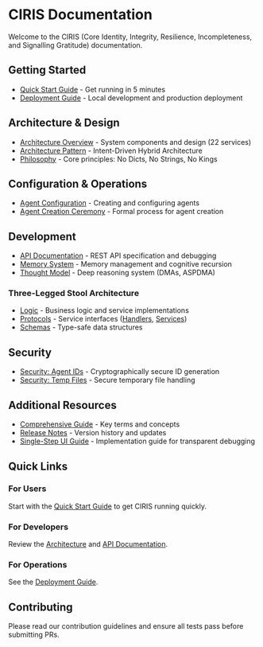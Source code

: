 # CIRIS Documentation

Welcome to the CIRIS (Core Identity, Integrity, Resilience, Incompleteness, and Signalling Gratitude) documentation.

## Getting Started
- [Quick Start Guide](QUICKSTART.md) - Get running in 5 minutes
- [Deployment Guide](DEPLOYMENT.md) - Local development and production deployment

## Architecture & Design
- [Architecture Overview](ARCHITECTURE.md) - System components and design (22 services)
- [Architecture Pattern](ARCHITECTURE_PATTERN.md) - Intent-Driven Hybrid Architecture  
- [Philosophy](../CLAUDE.md#core-philosophy-type-safety-first) - Core principles: No Dicts, No Strings, No Kings

## Configuration & Operations
- [Agent Configuration](AGENT_CONFIGURATION.md) - Creating and configuring agents
- [Agent Creation Ceremony](AGENT_CREATION_CEREMONY.md) - Formal process for agent creation

## Development  
- [API Documentation](single_step_api_audit.md) - REST API specification and debugging
- [Memory System](IDENTITY_AS_GRAPH.md) - Memory management and cognitive recursion
- [Thought Model](DMA_CREATION_GUIDE.md) - Deep reasoning system (DMAs, ASPDMA)

### Three-Legged Stool Architecture
- [Logic](../ciris_engine/logic/README.md) - Business logic and service implementations
- [Protocols](../ciris_engine/protocols/) - Service interfaces ([Handlers](../ciris_engine/protocols/handlers/README.md), [Services](../ciris_engine/protocols/services/README.md))
- [Schemas](../ciris_engine/schemas/README.md) - Type-safe data structures

## Security
- [Security: Agent IDs](SECURITY_AGENT_IDS.md) - Cryptographically secure ID generation
- [Security: Temp Files](SECURITY_TEMP_FILES.md) - Secure temporary file handling

## Additional Resources
- [Comprehensive Guide](../CIRIS_COMPREHENSIVE_GUIDE.md) - Key terms and concepts
- [Release Notes](releases/) - Version history and updates
- [Single-Step UI Guide](single_step_ui_guide.md) - Implementation guide for transparent debugging

## Quick Links

### For Users
Start with the [Quick Start Guide](QUICKSTART.md) to get CIRIS running quickly.

### For Developers
Review the [Architecture](ARCHITECTURE.md) and [API Documentation](API_SPEC.md).

### For Operations
See the [Deployment Guide](DEPLOYMENT.md).

## Contributing

Please read our contribution guidelines and ensure all tests pass before submitting PRs.
